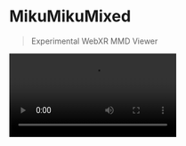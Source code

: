 # MikuMikuMixed

> Experimental WebXR MMD Viewer

<video align="right" src="https://github.com/user-attachments/assets/c6f1c0ad-bada-468e-ac6c-9187b30e1d97" />

## License

[MIT](LICENSE.md)
